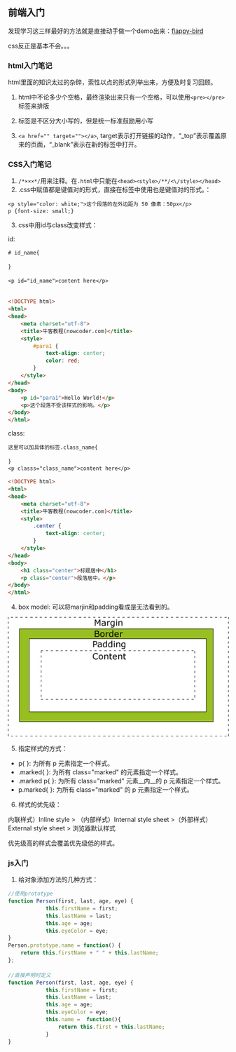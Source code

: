 ## 前端入门

发现学习这三样最好的方法就是直接动手做一个demo出来：[flappy-bird](<https://baolintian.github.io/flappy-bird>)

css反正是基本不会。。。

### html入门笔记

html里面的知识太过的杂碎，索性以点的形式列举出来，方便及时复习回顾。

1. html中不论多少个空格，最终渲染出来只有一个空格，可以使用`<pre></pre>`标签来排版

2. 标签是不区分大小写的，但是统一标准鼓励用小写

3. `<a href="" target=""></a>`, target表示打开链接的动作，“\_top”表示覆盖原来的页面，“\_blank”表示在新的标签中打开。





### CSS入门笔记

1. `/*×××*/`用来注释。在`.html`中只能在`<head><style>/**/<\/style></head>`
2. .css中赋值都是键值对的形式，直接在标签中使用也是键值对的形式。：

```
<p style="color: white;">这个段落的左外边距为 50 像素：50px</p>
p {font-size: small;}
```

3.  css中用id与class改变样式：

id:

```
# id_name{
    
}

<p id="id_name">content here</p>
```



```html

<!DOCTYPE html>
<html>
<head>
	<meta charset="utf-8">
	<title>牛客教程(nowcoder.com)</title>
	<style>
		#para1 {
			text-align: center;
			color: red;
		}
	</style>
</head>
<body>
	<p id="para1">Hello World!</p>
	<p>这个段落不受该样式的影响。</p>
</body>
</html>
```

class:

```
这里可以加具体的标签.class_name{
    
}
<p classs="class_name">content here</p>
```

```html
<!DOCTYPE html>
<html>
<head>
	<meta charset="utf-8">
	<title>牛客教程(nowcoder.com)</title>
	<style>
		.center {
			text-align: center;
		}
	</style>
</head>
<body>
	<h1 class="center">标题居中</h1>
	<p class="center">段落居中。</p>
</body>
</html>
```



4. box model: 可以将marjin和padding看成是无法看到的。

![box model](./7_learn_html/box_model.png)

5. 指定样式的方式：

- p{ }: 为所有 p 元素指定一个样式。
- .marked{ }: 为所有 class="marked" 的元素指定一个样式。
- .marked p{ }: 为所有 class="marked" 元素__内__的 p 元素指定一个样式。
- p.marked{ }: 为所有 class="marked" 的 p 元素指定一个样式。

6. 样式的优先级：

内联样式）Inline style > （内部样式）Internal style sheet >（外部样式）External style sheet > 浏览器默认样式

优先级高的样式会覆盖优先级低的样式。



### js入门

1. 给对象添加方法的几种方式：

```javascript
//使用prototype
function Person(first, last, age, eye) {
			this.firstName = first;
			this.lastName = last;
			this.age = age;
			this.eyeColor = eye;
}
Person.prototype.name = function() {
  	return this.firstName + " " + this.lastName;
};

//直接声明时定义
function Person(first, last, age, eye) {
			this.firstName = first;
			this.lastName = last;
			this.age = age;
			this.eyeColor = eye;
			this.name =  function(){
				return this.first + this.lastName;
			}
}
```